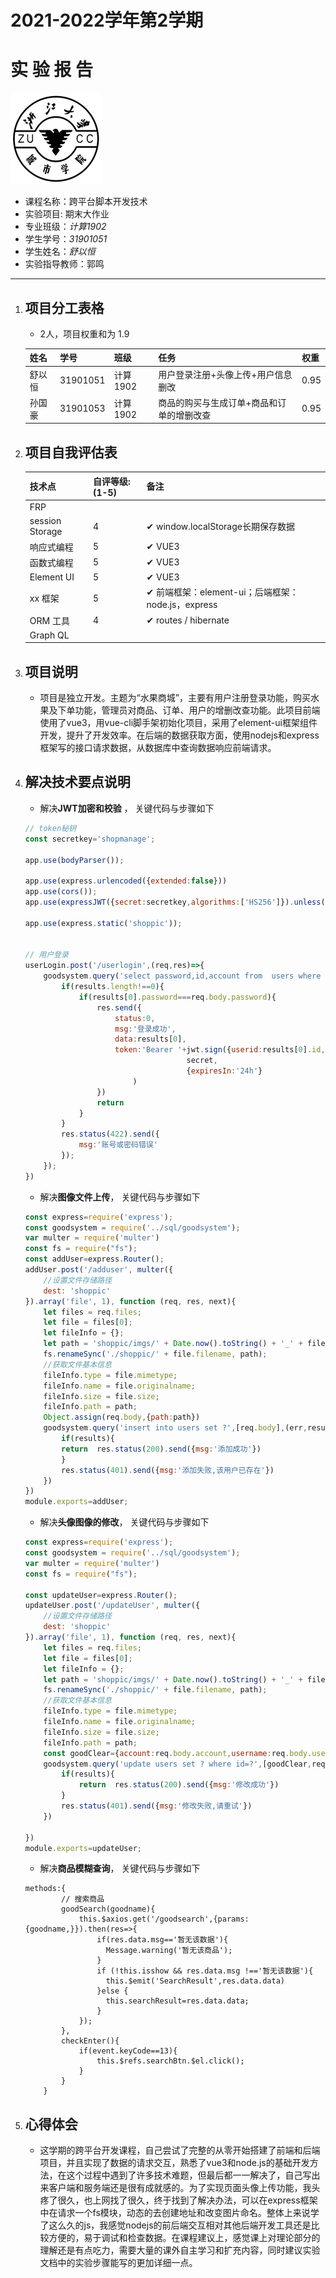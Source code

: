 

# 2021-2022学年第2学期

# **实 验 报 告**

![zucc](./img/zucc.png "ZUCC")

- 课程名称：跨平台脚本开发技术  
- 实验项目:  期末大作业
- 专业班级：_计算1902_                      
- 学生学号：_31901051_
- 学生姓名：_舒以恒_
- 实验指导教师：郭鸣

---




1. ## 项目分工表格

   - 2人，项目权重和为 1.9

   | 姓名   | 学号     | 班级     | 任务                                      | 权重 |
   | ------ | -------- | :------- | :---------------------------------------- | :--- |
   | 舒以恒 | 31901051 | 计算1902 | 用户登录注册+头像上传+用户信息删改        | 0.95 |
   | 孙国豪 | 31901053 | 计算1902 | 商品的购买与生成订单+商品和订单的增删改查 | 0.95 |

   

1. ## 项目自我评估表

   | 技术点          | 自评等级:(1-5) | 备注                                               |
   | :-------------- | :------------- | -------------------------------------------------- |
   | FRP             |                |                                                    |
   | session Storage | 4              | ✔ window.localStorage长期保存数据                  |
   | 响应式编程      | 5              | ✔ VUE3                                             |
   | 函数式编程      | 5              | ✔ VUE3                                             |
   | Element UI      | 5              | ✔ VUE3                                             |
   | xx 框架         | 5              | ✔ 前端框架：element-ui；后端框架：node.js，express |
   | ORM 工具        | 4              | ✔ routes /  hibernate                              |
   | Graph QL        |                |                                                    |

    

1. ## 项目说明

   * 项目是独立开发。主题为“水果商城”，主要有用户注册登录功能，购买水果及下单功能，管理员对商品、订单、用户的增删改查功能。此项目前端使用了vue3，用vue-cli脚手架初始化项目，采用了element-ui框架组件开发，提升了开发效率。在后端的数据获取方面，使用nodejs和express框架写的接口请求数据，从数据库中查询数据响应前端请求。

   

1. ## 解决技术要点说明

   - 解决**JWT加密和校验** ， 关键代码与步骤如下

   ```js
   // token秘钥
   const secretkey='shopmanage';
   
   app.use(bodyParser());
   
   app.use(express.urlencoded({extended:false}))
   app.use(cors());
   app.use(expressJWT({secret:secretkey,algorithms:['HS256']}).unless({path:[/^\/login/,/^\/getAllPJOrderList/,/^\/sendemail/,/^\/admin\/allgoodsinfoo/,/^\/admin\/adduser/,/^\/admin\/updateUser/,/^\/shop\/picimg/,/^\/shop\/picimg1/]}))
   
   app.use(express.static('shoppic'));
   
   
   // 用户登录
   userLogin.post('/userlogin',(req,res)=>{
       goodsystem.query('select password,id,account from  users where account=?',req.body.account,(err,results)=>{
           if(results.length!==0){
               if(results[0].password===req.body.password){
                   res.send({
                       status:0,
                       msg:'登录成功',
                       data:results[0],
                       token:'Bearer '+jwt.sign({userid:results[0].id,account:results[0].account,user:'user'},
                                       secret,
                                       {expiresIn:'24h'}
                           )
                   })
                   return
               }
           }
           res.status(422).send({
               msg:'账号或密码错误'
           });
       });
   })
   ```

   - 解决**图像文件上传**， 关键代码与步骤如下

   ```js
   const express=require('express');
   const goodsystem = require('../sql/goodsystem');
   var multer = require('multer')
   const fs = require("fs");
   const addUser=express.Router();
   addUser.post('/adduser', multer({
       //设置文件存储路径
       dest: 'shoppic'
   }).array('file', 1), function (req, res, next){
       let files = req.files;
       let file = files[0];
       let fileInfo = {};
       let path = 'shoppic/imgs/' + Date.now().toString() + '_' + file.originalname;
       fs.renameSync('./shoppic/' + file.filename, path);
       //获取文件基本信息
       fileInfo.type = file.mimetype;
       fileInfo.name = file.originalname;
       fileInfo.size = file.size;
       fileInfo.path = path;
       Object.assign(req.body,{path:path})
       goodsystem.query('insert into users set ?',[req.body],(err,results)=>{
           if(results){
           return  res.status(200).send({msg:'添加成功'})
           }
           res.status(401).send({msg:'添加失败,该用户已存在'})
       })
   })
   module.exports=addUser;
   
   ```

   - 解决**头像图像的修改**， 关键代码与步骤如下

   ```js
   const express=require('express');
   const goodsystem = require('../sql/goodsystem');
   var multer = require('multer')
   const fs = require("fs");
   
   const updateUser=express.Router();
   updateUser.post('/updateUser', multer({
       //设置文件存储路径
       dest: 'shoppic'
   }).array('file', 1), function (req, res, next){
       let files = req.files;
       let file = files[0];
       let fileInfo = {};
       let path = 'shoppic/imgs/' + Date.now().toString() + '_' + file.originalname;
       fs.renameSync('./shoppic/' + file.filename, path);
       //获取文件基本信息
       fileInfo.type = file.mimetype;
       fileInfo.name = file.originalname;
       fileInfo.size = file.size;
       fileInfo.path = path;
       const goodClear={account:req.body.account,username:req.body.username,gender:req.body.gender,path:path};
       goodsystem.query('update users set ? where id=?',[goodClear,req.body.userid],(err,results)=>{
           if(results){
               return  res.status(200).send({msg:'修改成功'})
           }
           res.status(401).send({msg:'修改失败,请重试'})
       })
   
   })
   module.exports=updateUser;
   ```

   * 解决**商品模糊查询**， 关键代码与步骤如下

   ```vue
   methods:{
           // 搜索商品
           goodSearch(goodname){
               this.$axios.get('/goodsearch',{params:{goodname,}}).then(res=>{
                   if(res.data.msg=='暂无该数据'){
                     Message.warning('暂无该商品');
                   }
                   if (!this.isshow && res.data.msg !=='暂无该数据'){
                     this.$emit('SearchResult',res.data.data)
                   }else {
                     this.searchResult=res.data.data;
                   }
               });
           },
           checkEnter(){
               if(event.keyCode==13){
                   this.$refs.searchBtn.$el.click();
               }
           }
       }
   ```

   

1. ## 心得体会

   - 这学期的跨平台开发课程，自己尝试了完整的从零开始搭建了前端和后端项目，并且实现了数据的请求交互，熟悉了vue3和node.js的基础开发方法，在这个过程中遇到了许多技术难题，但最后都一一解决了，自己写出来客户端和服务端还是很有成就感的。为了实现页面头像上传功能，我头疼了很久，也上网找了很久，终于找到了解决办法，可以在express框架中在请求一个fs模块，动态的去创建地址和改变图片命名。整体上来说学了这么久的js，我感觉nodejs的前后端交互相对其他后端开发工具还是比较方便的，易于调试和检查数据。在课程建议上，感觉课上对理论部分的理解还是有点吃力，需要大量的课外自主学习和扩充内容，同时建议实验文档中的实验步骤能写的更加详细一点。
